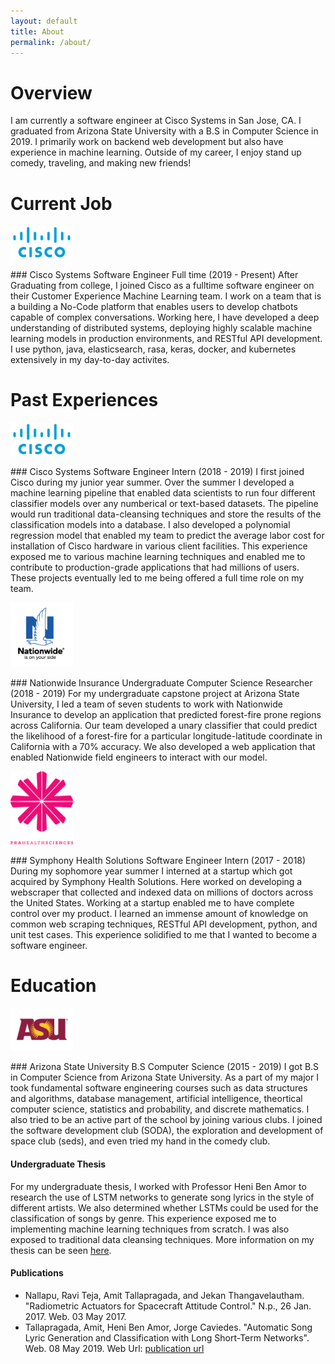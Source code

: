 ```yaml
---
layout: default
title: About
permalink: /about/
---
```

# Overview
I am currently a software engineer at Cisco Systems in San Jose, CA. I graduated from Arizona State University with a B.S in Computer Science in 2019. I primarily work on backend web development but also have experience in machine learning. Outside of my career, I enjoy stand up comedy, traveling, and making new friends!

# Current Job
<p align="left">
<img src="/assets/about/cisco.png" width="100"/>
</p>
### Cisco Systems Software Engineer Full time (2019 - Present)
After Graduating from college, I joined Cisco as a fulltime software engineer on their Customer Experience Machine Learning team. I work on a team that is a building a No-Code platform that enables users to develop  chatbots capable of complex conversations. Working here, I have developed a deep understanding of distributed systems, deploying highly scalable machine learning models in production environments, and RESTful API development. I use python, java, elasticsearch, rasa, keras, docker, and kubernetes extensively in my day-to-day activites. 

# Past Experiences
<p align="left">
<img src="/assets/about/cisco.png" width="100"/>
</p>
### Cisco Systems Software Engineer Intern (2018 - 2019)
I first joined Cisco during my junior year summer. Over the summer I developed a machine learning pipeline that enabled data scientists to run four different classifier models over any numberical or text-based datasets. The pipeline would run traditional data-cleansing techniques and store the results of the classification models into a database. I also developed a polynomial regression model that enabled my team to predict the average labor cost for installation of Cisco hardware in various client facilities. This experience exposed me to various machine learning techniques and enabled me to contribute to production-grade applications that had millions of users. These projects eventually led to me being offered a full time role on my team. 

<p align="left">
<img src="/assets/about/nationwide.png" width="100"/>
</p>
### Nationwide Insurance Undergraduate Computer Science Researcher (2018 - 2019)
For my undergraduate capstone project at Arizona State University, I led a team of seven students to work with Nationwide Insurance to develop an application that predicted forest-fire prone regions across California. Our team developed a unary classifier that could predict the likelihood of a forest-fire for a particular longitude-latitude coordinate in California with a 70% accuracy. We also developed a web application that enabled Nationwide field engineers to interact with our model. 

<p align="left">
<img src="/assets/about/symphony.png" width="100"/>
</p>
### Symphony Health Solutions Software Engineer Intern (2017 - 2018)
During my sophomore year summer I interned at a startup which got acquired by Symphony Health Solutions. Here worked on developing a webscraper that collected and indexed data on millions of doctors across the United States. Working at a startup enabled me to have complete control over my product. I learned an immense amount of knowledge on common web scraping techniques, RESTful API development, python, and unit test cases. This experience solidified to me that I wanted to become a software engineer. 


# Education
<p align="left">
<img src="/assets/about/asu.png" width="100"/>
</p>
### Arizona State University B.S Computer Science (2015 - 2019)
I got B.S in Computer Science from Arizona State University. As a part of my major I took fundamental software engineering courses such as data structures and algorithms, database management, artificial intelligence, theortical computer science, statistics and probability, and discrete mathematics. I also tried to be an active part of the school by joining various clubs. I joined the software development club (SODA), the exploration and development of space club (seds), and even tried my hand in the comedy club. 

#### Undergraduate Thesis

For my undergraduate thesis, I worked with Professor Heni Ben Amor to research the use of LSTM networks to generate song lyrics in the style of different artists. We also determined whether LSTMs could be used for the classification of songs by genre. This experience exposed me to implementing machine learning techniques from scratch. I was also exposed to traditional data cleansing techniques. More information on my thesis can be seen [here](https://github.com/amittallapragada/LyricsGenerator).

#### Publications
- Nallapu, Ravi Teja, Amit Tallapragada, and Jekan Thangavelautham. "Radiometric Actuators for Spacecraft Attitude Control." N.p., 26 Jan. 2017. Web. 03 May 2017.
- Tallapragada, Amit, Heni Ben Amor, Jorge Caviedes. "Automatic Song Lyric Generation and Classification with Long Short-Term Networks". Web. 08 May 2019. Web Url: [publication url](https://repository.asu.edu/items/52183)